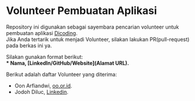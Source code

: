 # Volunteer Pembuatan Aplikasi
Repository ini digunakan sebagai sayembara pencarian volunteer untuk pembuatan aplikasi [Dicoding](www.dicoding.com).<br>
Jika Anda tertarik untuk menjadi Volunteer, silakan lakukan PR(pull-request) pada berkas ini ya.<br>

Silakan gunakan format berikut:<br>
**\* Nama, [LinkedIn/GitHub/Website](Alamat URL).**  

Berikut adalah daftar Volunteer yang diterima:
* Oon Arfiandwi, [oo.or.id](https://oo.or.id).
* Jodoh Diluc, [Linkedin](https://www.linkedin.com/in/syifafatmawati/).

